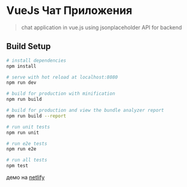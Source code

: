 # VueJs Чат Приложения

> chat application in vue.js using jsonplaceholder API for backend

## Build Setup

``` bash
# install dependencies
npm install

# serve with hot reload at localhost:8080
npm run dev

# build for production with minification
npm run build

# build for production and view the bundle analyzer report
npm run build --report

# run unit tests
npm run unit

# run e2e tests
npm run e2e

# run all tests
npm test
```
демо на [netlify](https://dreamy-easley-6d00eb.netlify.app/)
